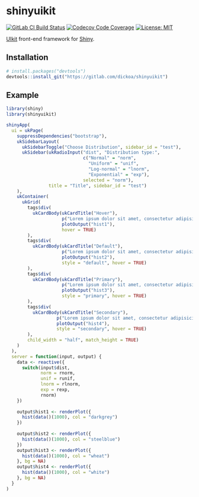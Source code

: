
# shinyuikit

<!-- README.md is generated from README.Rmd. Please edit that file -->

[![GitLab CI Build
Status](https://gitlab.com/dickoa/shinyuikit/badges/master/build.svg)](https://gitlab.com/dickoa/shinyuikit/pipelines)
[![Codecov Code
Coverage](https://codecov.io/gl/dickoa/shinyuikit/branch/master/graph/badge.svg)](https://codecov.io/gl/dickoa/shinyuikit)
[![License:
MIT](https://img.shields.io/badge/License-MIT-yellow.svg)](https://opensource.org/licenses/MIT)

[UIkit](https://getuikit.com/) front-end framework for
[Shiny](https://shiny.rstudio.com/).

## Installation

``` r
# install.packages("devtools")
devtools::install_git("https://gitlab.com/dickoa/shinyuikit")
```

## Example

``` r
library(shiny)
library(shinyuikit)

shinyApp(
  ui = ukPage(
    suppressDependencies("bootstrap"),
    ukSidebarLayout(
      ukSidebarToggle("Choose Distribution", sidebar_id = "test"),
      ukSidebar(ukRadioInput("dist", "Distribution type:",
                             c("Normal" = "norm",
                               "Uniform" = "unif",
                               "Log-normal" = "lnorm",
                               "Exponential" = "exp"),
                             selected = "norm"),
                title = "Title", sidebar_id = "test")
    ),
    ukContainer(
      ukGrid(
        tags$div(
          ukCardBody(ukCardTitle("Hover"),
                     p("Lorem ipsum dolor sit amet, consectetur adipisicing elit"),
                     plotOutput("hist1"),
                     hover = TRUE)
        ),
        tags$div(
          ukCardBody(ukCardTitle("Default"),
                     p("Lorem ipsum dolor sit amet, consectetur adipisicing elit."),
                     plotOutput("hist2"),
                     style = "default", hover = TRUE)
        ),
        tags$div(
          ukCardBody(ukCardTitle("Primary"),
                     p("Lorem ipsum dolor sit amet, consectetur adipisicing elit."),
                     plotOutput("hist3"),
                     style = "primary", hover = TRUE)
        ),
        tags$div(
          ukCardBody(ukCardTitle("Secondary"),
                   p("Lorem ipsum dolor sit amet, consectetur adipisicing elit."),
                   plotOutput("hist4"),
                   style = "secondary", hover = TRUE)
        ),
        child_width = "half", match_height = TRUE)
    )
  ),
  server = function(input, output) {
    data <- reactive({
      switch(input$dist,
             norm = rnorm,
             unif = runif,
             lnorm = rlnorm,
             exp = rexp,
             rnorm)
    })
    
    output$hist1 <- renderPlot({
      hist(data()(1000), col = "darkgrey")
    })
    
    output$hist2 <- renderPlot({
      hist(data()(1000), col = "steelblue")
    })
    output$hist3 <- renderPlot({
      hist(data()(1000), col = "wheat")
    }, bg = NA)
    output$hist4 <- renderPlot({
      hist(data()(1000), col = "white")
    }, bg = NA)
  }
)
```
